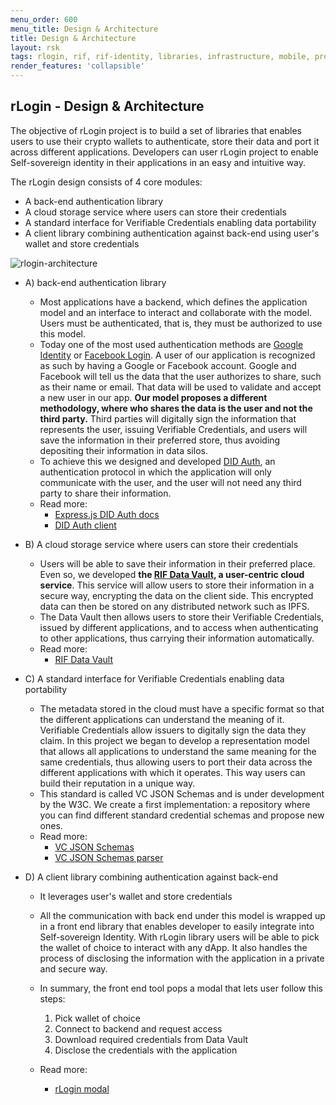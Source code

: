 ```yaml
---
menu_order: 600
menu_title: Design & Architecture
title: Design & Architecture
layout: rsk
tags: rlogin, rif, rif-identity, libraries, infrastructure, mobile, protocols, mvp, design, rbtc, defi, decentralized, quick-start, guides, tutorial, networks, dapps, tools, rootstock, rsk, ethereum, smart-contracts, install, get-started, how-to, mainnet, testnet, contracts, wallets, web3, crypto
render_features: 'collapsible'
---
```


## rLogin - Design & Architecture

The objective of rLogin project is to build a set of libraries that enables users to use their crypto wallets to authenticate, store their data and port it across different applications. Developers can user rLogin project to enable Self-sovereign identity in their applications in an easy and intuitive way.

The rLogin design consists of 4 core modules:

- A back-end authentication library
- A cloud storage service where users can store their credentials
- A standard interface for Verifiable Credentials enabling data portability
- A client library combining authentication against back-end using user's wallet and store credentials

![rlogin-architecture](../assets/rlogin-architecture.jpg)

[](#top "collapsible")
- A) back-end authentication library
  * Most applications have a backend, which defines the application model and an interface to interact and collaborate with the model. Users must be authenticated, that is, they must be authorized to use this model.
  * Today one of the most used authentication methods are [Google Identity](https://developers.facebook.com/products/facebook-login/) or [Facebook Login](https://developers.facebook.com/products/facebook-login/). A user of our application is recognized as such by having a Google or Facebook account. Google and Facebook will tell us the data that the user authorizes to share, such as their name or email. That data will be used to validate and accept a new user in our app.
  **Our model proposes a different methodology, where who shares the data is the user and not the third party.** Third parties will digitally sign the information that represents the user, issuing Verifiable Credentials, and users will save the information in their preferred store, thus avoiding depositing their information in data silos.
  * To achieve this we designed and developed [DID Auth](/rif/identity/specs/did-auth), an authentication protocol in which the application will only communicate with the user, and the user will not need any third party to share their information.
  * Read more:
    - [Express.js DID Auth docs](../libraries/express-did-auth)
    - [DID Auth client](../libraries/did-auth-client)

- B) A cloud storage service where users can store their credentials
  * Users will be able to save their information in their preferred place. Even so, we developed **the [RIF Data Vault](/rif/identity/data-vault), a user-centric cloud service**. This service will allow users to store their information in a secure way, encrypting the data on the client side. This encrypted data can then be stored on any distributed network such as IPFS.
  * The Data Vault then allows users to store their Verifiable Credentials, issued by different applications, and to access when authenticating to other applications, thus carrying their information automatically.
  * Read more:
    - [RIF Data Vault](/rif/identity/data-vault)

- C) A standard interface for Verifiable Credentials enabling data portability
  * The metadata stored in the cloud must have a specific format so that the different applications can understand the meaning of it. Verifiable Credentials allow issuers to digitally sign the data they claim. In this project we began to develop a representation model that allows all applications to understand the same meaning for the same credentials, thus allowing users to port their data across the different applications with which it operates. This way users can build their reputation in a unique way.
  * This standard is called VC JSON Schemas and is under development by the W3C. We create a first implementation: a repository where you can find different standard credential schemas and propose new ones.
  * Read more:
    - [VC JSON Schemas](../libraries/vc-json-schemas)
    - [VC JSON Schemas parser](../libraries/vc-json-schemas-parser)

- D) A client library combining authentication against back-end
  * It leverages user's wallet and store credentials
  * All the communication with back end under this model is wrapped up in a front end library that enables developer to easily integrate into Self-sovereign Identity. With rLogin library users will be able to pick the wallet of choice to interact with any dApp. It also handles the process of disclosing the information with the application in a private and secure way.
  * In summary, the front end tool pops a modal that lets user follow this steps:
      1. Pick wallet of choice
      2. Connect to backend and request access
      3. Download required credentials from Data Vault
      4. Disclose the credentials with the application

  * Read more:
    - [rLogin modal](../libraries/modal)
